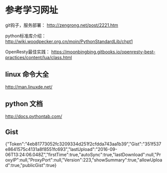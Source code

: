 # 参考学习网址

git钩子，服务部署： http://zengrong.net/post/2221.htm

python标准库介绍： http://wiki.woodpecker.org.cn/moin/PythonStandardLib/chpt1

OpenResty最佳实践： https://moonbingbing.gitbooks.io/openresty-best-practices/content/lua/class.html

## linux 命令大全
http://man.linuxde.net/

## python 文档 

http://docs.pythontab.com/

## Gist

{"Token":"4eb81773052fc3209334d251f2cfdda743aa1b39","Gist":"351f537e8641575c4131a8f8551fc693","lastUpload":"2016-09-06T13:24:06.048Z","firstTime":true,"autoSync":true,"lastDownload":null,"ProxyIP":null,"ProxyPort":null,"Version":223,"showSummary":true,"allowUpload":true,"publicGist":true}
